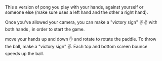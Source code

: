 This a version of pong you play with your hands, against yourself or someone else (make sure uses a left hand and the other a right hand).

Once you've allowed your camera, you can make a "victory sign" ✌️ ✌️ with both hands , in order to start the game.

move your hands up and down ✋ and rotate to rotate the paddle. To throw the ball, make a "victory sign" ✌️.
Each top and bottom screen bounce speeds up the ball.